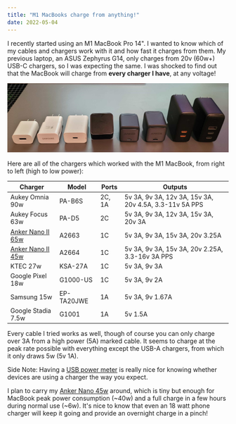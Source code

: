 ```yaml
---
title: "M1 MacBooks charge from anything!"
date: 2022-05-04
---
```


I recently started using an M1 MacBook Pro 14". I wanted to know which of my cables and chargers work with it and how fast it charges from them. My previous laptop, an ASUS Zephyrus G14, only charges from 20v (60w+) USB-C chargers, so I was expecting the same. I was shocked to find out that the MacBook will charge from **every charger I have**, at any voltage!

![usb-c-chargers](img/usb-chargers.jpg)

Here are all of the chargers which worked with the M1 MacBook, from right to left (high to low power):

| Charger                                                   | Model      | Ports  | Outputs                                                |
| --------------------------------------------------------- | ---------- | ------ | ------------------------------------------------------ |
| Aukey Omnia 90w                                           | PA-B6S     | 2C, 1A | 5v 3A, 9v 3A, 12v 3A, 15v 3A, 20v 4.5A, 3.3-11v 5A PPS |
| Aukey Focus 63w                                           | PA-D5      | 2C     | 5v 3A, 9v 3A, 12v 3A, 15v 3A, 20v 3A                   |
| [Anker Nano II 65w](https://www.amazon.com/dp/B08T5QN2TR) | A2663      | 1C     | 5v 3A, 9v 3A, 15v 3A, 20v 3.25A                        |
| [Anker Nano II 45w](https://www.amazon.com/dp/B08T5QVTKW) | A2664      | 1C     | 5v 3A, 9v 3A, 15v 3A, 20v 2.25A, 3.3-16v 3A PPS        |
| KTEC 27w                                                  | KSA-27A    | 1C     | 5v 3A, 9v 3A                                           |
| Google Pixel 18w                                          | G1000-US   | 1C     | 5v 3A, 9v 2A                                           |
| Samsung 15w                                               | EP-TA20JWE | 1A     | 5v 3A, 9v 1.67A                                        |
| Google Stadia 7.5w                                        | G1001      | 1A     | 5v 1.5A                                                |

Every cable I tried works as well, though of course you can only charge over 3A from a high power (5A) marked cable. It seems to charge at the peak rate possible with everything except the USB-A chargers, from which it only draws 5w (5v 1A).

Side Note: Having a [USB power meter](https://www.amazon.com/gp/product/B07X3HST7V) is really nice for knowing whether devices are using a charger the way you expect.

I plan to carry my [Anker Nano 45w](https://www.amazon.com/dp/B08T5QVTKW) around, which is tiny but enough for MacBook peak power consumption (~40w) and a full charge in a few hours during normal use (~6w). It's nice to know that even an 18 watt phone charger will keep it going and provide an overnight charge in a pinch!